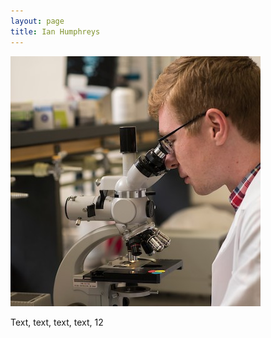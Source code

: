 ```yaml
---
layout: page
title: Ian Humphreys
---
```

<div class="container">
  <img class="rounded-circle" style="max-width: 100%; height: auto" src="/images/ian_microscope3.jpg">
  <p>
    Text, text, text, text, 12
  </p>
</div>

